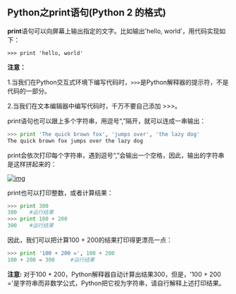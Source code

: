 ## Python之print语句(Python 2 的格式) ##

**print**语句可以向屏幕上输出指定的文字。比如输出'hello, world'，用代码实现如下：

```pthon
>>> print 'hello, world'
```

**注意：**

1.当我们在Python交互式环境下编写代码时，`>>>`是Python解释器的提示符，不是代码的一部分。

2.当我们在文本编辑器中编写代码时，千万不要自己添加 >>>。

print语句也可以跟上多个字符串，用逗号“,”隔开，就可以连成一串输出：

```python
>>> print 'The quick brown fox', 'jumps over', 'the lazy dog'
The quick brown fox jumps over the lazy dog
```

print会依次打印每个字符串，遇到逗号“,”会输出一个空格，因此，输出的字符串是这样拼起来的：

[![img](http://img.mukewang.com/54055502000179c205060086.jpg)](http://img.mukewang.com/54055502000179c205060086.jpg)

print也可以打印整数，或者计算结果：

```python
>>> print 300
300    #运行结果
>>> print 100 + 200
300    #运行结果
```

因此，我们可以把计算100 + 200的结果打印得更漂亮一点：

```python
>>> print '100 + 200 =', 100 + 200
100 + 200 = 300     #运行结果
```

**注意:** 对于100 + 200，Python解释器自动计算出结果300，但是，'100 + 200 ='是字符串而非数学公式，Python把它视为字符串，请自行解释上述打印结果。